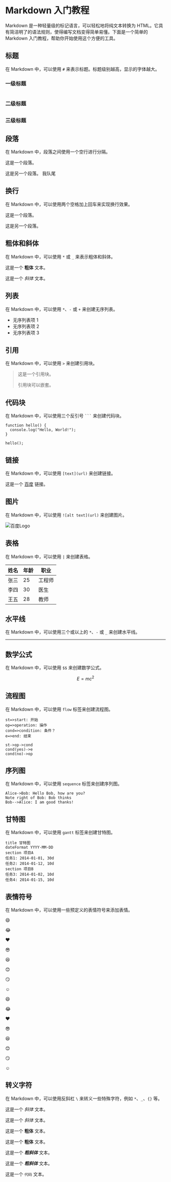 # Markdown 入门教程

Markdown 是一种轻量级的标记语言，可以轻松地将纯文本转换为 HTML。它具有简洁明了的语法规则，使得编写文档变得简单易懂。下面是一个简单的 Markdown 入门教程，帮助你开始使用这个方便的工具。

## 标题

在 Markdown 中，可以使用 `#` 来表示标题。标题级别越高，显示的字体越大。

### 一级标题
#

### 二级标题
##

### 三级标题
###

## 段落

在 Markdown 中，段落之间使用一个空行进行分隔。

这是一个段落。

这是另一个段落。
我队尾


## 换行

在 Markdown 中，可以使用两个空格加上回车来实现换行效果。

这是一个段落。

这是另一个段落。

## 粗体和斜体

在 Markdown 中，可以使用 `*` 或 `_` 来表示粗体和斜体。

这是一个 **粗体** 文本。

这是一个 *斜体* 文本。

## 列表

在 Markdown 中，可以使用 `*`、`-` 或 `+` 来创建无序列表。

- 无序列表项 1
- 无序列表项 2
- 无序列表项 3

## 引用

在 Markdown 中，可以使用 `>` 来创建引用块。

> 这是一个引用块。
>
> 引用块可以嵌套。

## 代码块

在 Markdown 中，可以使用三个反引号 ` ``` ` 来创建代码块。

```
function hello() {
  console.log("Hello, World!");
}

hello();
```

## 链接 

在 Markdown 中，可以使用 `[text](url)` 来创建链接。

这是一个 [百度](https://www.baidu.com) 链接。

## 图片

在 Markdown 中，可以使用 `![alt text](url)` 来创建图片。

![百度Logo](https://www.baidu.com/img/bd_logo1.png "百度Logo")

## 表格

在 Markdown 中，可以使用 `|` 来创建表格。

| 姓名 | 年龄 | 职业 |
| ----- | ----- | ----- |
| 张三 | 25 | 工程师 |
| 李四 | 30 | 医生 |
| 王五 | 28 | 教师 |

## 水平线

在 Markdown 中，可以使用三个或以上的 `*`、`-` 或 `_` 来创建水平线。

---

## 数学公式

在 Markdown 中，可以使用 `$$` 来创建数学公式。

$$
E=mc^2
$$

## 流程图

在 Markdown 中，可以使用 `flow` 标签来创建流程图。

```flow
st=>start: 开始
op=>operation: 操作
cond=>condition: 条件？
e=>end: 结束

st->op->cond
cond(yes)->e
cond(no)->op
```

## 序列图

在 Markdown 中，可以使用 `sequence` 标签来创建序列图。

```sequence
Alice->Bob: Hello Bob, how are you?
Note right of Bob: Bob thinks
Bob-->Alice: I am good thanks!
```

## 甘特图

在 Markdown 中，可以使用 `gantt` 标签来创建甘特图。

```gantt
title 甘特图
dateFormat YYYY-MM-DD
section 项目A
任务1: 2014-01-01, 30d
任务2: 2014-01-12, 10d
section 项目B
任务3: 2014-01-02, 10d
任务4: 2014-01-15, 10d

```

## 表情符号

在 Markdown 中，可以使用一些预定义的表情符号来添加表情。

:smile:

:joy:

:heart:

:sunglasses:

:laughing:

:blush:

:smirk:

:relaxed:

:smile:

:joy:

:heart:

:sunglasses:

:laughing:

:blush:

:smirk:

:relaxed:

## 转义字符

在 Markdown 中，可以使用反斜杠 `\` 来转义一些特殊字符，例如 `*`、`_`、`{}` 等。

这是一个 *斜体* 文本。

这是一个 _斜体_ 文本。

这是一个 **粗体** 文本。

这是一个 __粗体__ 文本。

这是一个 ***粗斜体*** 文本。

这是一个 ___粗斜体___ 文本。

这是一个 `代码` 文本。

